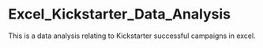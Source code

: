 # Excel_Kickstarter_Data_Analysis
This is a data analysis relating to Kickstarter successful campaigns in excel. 
